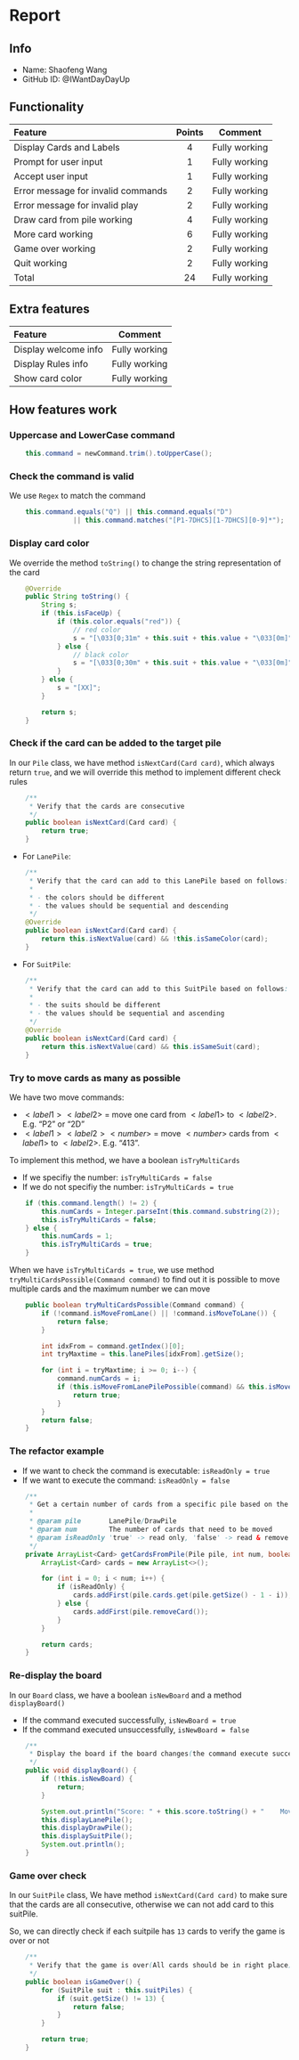 # Report

## Info

- Name: Shaofeng Wang
- GitHub ID: @IWantDayDayUp

## Functionality

| Feature                            | Points |    Comment    |
| :--------------------------------- | :----: | :-----------: |
| Display Cards and Labels           |   4    | Fully working |
| Prompt for user input              |   1    | Fully working |
| Accept user input                  |   1    | Fully working |
| Error message for invalid commands |   2    | Fully working |
| Error message for invalid play     |   2    | Fully working |
| Draw card from pile working        |   4    | Fully working |
| More card working                  |   6    | Fully working |
| Game over working                  |   2    | Fully working |
| Quit working                       |   2    | Fully working |
| Total                              |   24   | Fully working |

## Extra features

| Feature              |    Comment    |
| :------------------- | :-----------: |
| Display welcome info | Fully working |
| Display Rules info   | Fully working |
| Show card color      | Fully working |

## How features work

### Uppercase and LowerCase command

```java
    this.command = newCommand.trim().toUpperCase();
```

### Check the command is valid

We use `Regex` to match the command

```java
    this.command.equals("Q") || this.command.equals("D")
                || this.command.matches("[P1-7DHCS][1-7DHCS][0-9]*");
```

### Display card color

We override the method `toString()` to change the string representation of the card

```java
    @Override
    public String toString() {
        String s;
        if (this.isFaceUp) {
            if (this.color.equals("red")) {
                // red color
                s = "[\033[0;31m" + this.suit + this.value + "\033[0m]";
            } else {
                // black color
                s = "[\033[0;30m" + this.suit + this.value + "\033[0m]";
            }
        } else {
            s = "[XX]";
        }

        return s;
    }
```

### Check if the card can be added to the target pile

In our `Pile` class, we have method `isNextCard(Card card)`, which always return `true`, and we will override this method to implement different check rules

```java
    /**
     * Verify that the cards are consecutive
     */
    public boolean isNextCard(Card card) {
        return true;
    }
```

- For `LanePile`:

```java
    /**
     * Verify that the card can add to this LanePile based on follows:
     * 
     * - the colors should be different
     * - the values should be sequential and descending
     */
    @Override
    public boolean isNextCard(Card card) {
        return this.isNextValue(card) && !this.isSameColor(card);
    }
```

- For `SuitPile`:

```java
    /**
     * Verify that the card can add to this SuitPile based on follows:
     * 
     * - the suits should be different
     * - the values should be sequential and ascending
     */
    @Override
    public boolean isNextCard(Card card) {
        return this.isNextValue(card) && this.isSameSuit(card);
    }
```

### Try to move cards as many as possible

We have two move commands:

- $<label1><label2>$ = move one card from $<label1>$ to $<label2>$. E.g. “P2” or “2D”
- $<label1><label2><number>$ = move $<number>$ cards from $<label1>$ to $<label2>$. E.g. “413”.

To implement this method, we have a boolean `isTryMultiCards`

- If we specifiy the number: `isTryMultiCards = false`
- If we do not specifiy the number: `isTryMultiCards = true`

```java
    if (this.command.length() != 2) {
        this.numCards = Integer.parseInt(this.command.substring(2));
        this.isTryMultiCards = false;
    } else {
        this.numCards = 1;
        this.isTryMultiCards = true;
    }
```

When we have `isTryMultiCards = true`, we use method `tryMultiCardsPossible(Command command)` to find out it is possible to move multiple cards and the maximum number we can move

```java
    public boolean tryMultiCardsPossible(Command command) {
        if (!command.isMoveFromLane() || !command.isMoveToLane()) {
            return false;
        }

        int idxFrom = command.getIndex()[0];
        int tryMaxtime = this.lanePiles[idxFrom].getSize();

        for (int i = tryMaxtime; i >= 0; i--) {
            command.numCards = i;
            if (this.isMoveFromLanePilePossible(command) && this.isMoveToLanePilePossible(command)) {
                return true;
            }
        }
        return false;
    }
```

### The refactor example

- If we want to check the command is executable: `isReadOnly = true`
- If we want to execute the command: `isReadOnly = false`

```java
    /**
     * Get a certain number of cards from a specific pile based on the isReadOnly
     * 
     * @param pile       LanePile/DrawPile
     * @param num        The number of cards that need to be moved
     * @param isReadOnly 'true' -> read only, 'false' -> read & remove
     */
    private ArrayList<Card> getCardsFromPile(Pile pile, int num, boolean isReadOnly) {
        ArrayList<Card> cards = new ArrayList<>();

        for (int i = 0; i < num; i++) {
            if (isReadOnly) {
                cards.addFirst(pile.cards.get(pile.getSize() - 1 - i));
            } else {
                cards.addFirst(pile.removeCard());
            }
        }

        return cards;
    }
```

### Re-display the board

In our `Board` class, we have a boolean `isNewBoard` and a method `displayBoard()`

- If the command executed successfully, `isNewBoard = true`
- If the command executed unsuccessfully, `isNewBoard = false`

```java
    /**
     * Display the board if the board changes(the command execute successfully)
     */
    public void displayBoard() {
        if (!this.isNewBoard) {
            return;
        }

        System.out.println("Score: " + this.score.toString() + "    Move: " + this.moveCnt);
        this.displayLanePile();
        this.displayDrawPile();
        this.displaySuitPile();
        System.out.println();
    }
```

### Game over check

In our `SuitPile` class, We have method `isNextCard(Card card)` to make sure that the cards are all consecutive, otherwise we can not add card to this suitPile.

So, we can directly check if each suitpile has `13` cards to verify the game is over or not

```java
    /**
     * Verify that the game is over(All cards should be in right place)
     */
    public boolean isGameOver() {
        for (SuitPile suit : this.suitPiles) {
            if (suit.getSize() != 13) {
                return false;
            }
        }

        return true;
    }
```
